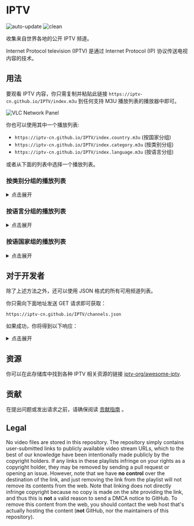 # IPTV

![auto-update](https://github.com/IPTV-CN/IPTV/actions/workflows/auto-update.yml/badge.svg)
![clean](https://github.com/IPTV-CN/IPTV/actions/workflows/clean.yml/badge.svg)

收集来自世界各地的公开 IPTV 频道。

Internet Protocol television (IPTV) 是通过 Internet Protocol (IP) 协议传送电视内容的技术。

## 用法

要观看 IPTV 内容，你只需复制并粘贴此链接 `https://iptv-cn.github.io/IPTV/index.m3u` 到任何支持 M3U 播放列表的播放器中即可。

![VLC Network Panel](.readme/preview.png)

你也可以使用其中一个播放列表:

- `https://iptv-cn.github.io/IPTV/index.country.m3u` (按国家分组)
- `https://iptv-cn.github.io/IPTV/index.category.m3u` (按类别分组)
- `https://iptv-cn.github.io/IPTV/index.language.m3u` (按语言分组)

或者从下面的列表中选择一个播放列表。

### 按类别分组的播放列表

<details>
<summary>点击展开</summary>
<br>

<!-- prettier-ignore -->
<table>
	<thead>
		<tr><th align="left">分类</th><th align="right">频道数量</th><th align="left">播放列表</th></tr>
	</thead>
	<tbody>
		<tr><td align="left">CCTV</td><td align="right">21</td><td align="left"><code>https://iptv-cn.github.io/IPTV/categories/cctv.m3u</code></td></tr>
		<tr><td align="left">卫视</td><td align="right">22</td><td align="left"><code>https://iptv-cn.github.io/IPTV/categories/卫视.m3u</code></td></tr>
		<tr><td align="left">地方</td><td align="right">4</td><td align="left"><code>https://iptv-cn.github.io/IPTV/categories/地方.m3u</code></td></tr>
		<tr><td align="left">香港</td><td align="right">2</td><td align="left"><code>https://iptv-cn.github.io/IPTV/categories/香港.m3u</code></td></tr>
		<tr><td align="left">澳门</td><td align="right">1</td><td align="left"><code>https://iptv-cn.github.io/IPTV/categories/澳门.m3u</code></td></tr>
		<tr><td align="left">其他国家</td><td align="right">1</td><td align="left"><code>https://iptv-cn.github.io/IPTV/categories/其他国家.m3u</code></td></tr>
		<tr><td align="left">Other</td><td align="right">1</td><td align="left"><code>https://iptv-cn.github.io/IPTV/categories/other.m3u</code></td></tr>
	</tbody>
</table>

</details>

### 按语言分组的播放列表

<details>
<summary>点击展开</summary>
<br>

<!-- prettier-ignore -->
<table>
	<thead>
		<tr><th align="left">语言</th><th align="right">频道数量</th><th align="left">播放列表</th></tr>
	</thead>
	<tbody>
		<tr><td align="left">Chinese</td><td align="right">50</td><td align="left"><code>https://iptv-cn.github.io/IPTV/languages/zho.m3u</code></td></tr>
		<tr><td align="left">English</td><td align="right">1</td><td align="left"><code>https://iptv-cn.github.io/IPTV/languages/eng.m3u</code></td></tr>
		<tr><td align="left">Yue Chinese</td><td align="right">1</td><td align="left"><code>https://iptv-cn.github.io/IPTV/languages/yue.m3u</code></td></tr>
	</tbody>
</table>

</details>

### 按语国家组的播放列表

<details>
<summary>点击展开</summary>
<br>

<!-- prettier-ignore -->
<table>
	<thead>
		<tr><th align="left">国家 (地区)</th><th align="right">频道数量</th><th align="left">播放列表</th></tr>
	</thead>
	<tbody>
		<tr><td align="left">🇨🇳&nbsp;China</td><td align="right">48</td><td align="left" nowrap><code>https://iptv-cn.github.io/IPTV/countries/cn.m3u</code></td></tr>
		<tr><td align="left">🇭🇰&nbsp;Hong Kong</td><td align="right">2</td><td align="left" nowrap><code>https://iptv-cn.github.io/IPTV/countries/hk.m3u</code></td></tr>
		<tr><td align="left">🇲🇴&nbsp;Macao</td><td align="right">1</td><td align="left" nowrap><code>https://iptv-cn.github.io/IPTV/countries/mo.m3u</code></td></tr>
		<tr><td align="left">🇸🇬&nbsp;Singapore</td><td align="right">1</td><td align="left" nowrap><code>https://iptv-cn.github.io/IPTV/countries/sg.m3u</code></td></tr>
	</tbody>
</table>

</details>

## 对于开发者

除了上述方法之外，还可以使用 JSON 格式的所有可用频道列表。

你只需向下面地址发送 GET 请求即可获取：

```
https://iptv-cn.github.io/IPTV/channels.json
```

如果成功，你将得到以下响应：

<details>
<summary>点击展开</summary>
<br>
  
```
[
  ...
  {
    "name": "东方卫视",
    "logo": "http://epg.51zmt.top:8000/tb1/ws/dongfang.png",
    "url": "http://39.135.32.29:6610/000000001000/1000000001000030202/1.m3u8?",
    "category": "卫视",
    "languages": [
        {
            "code": "zho",
            "name": "Chinese"
        }
    ],
    "countries": [
        {
            "code": "cn",
            "name": "China"
        }
    ],
    "filepath": "channels/satellite.m3u",
    "tvg": {
        "id": "DongFangWeiShi.satellite",
        "name": "东方卫视",
        "url": "http://epg.streamstv.me/epg/guide-usa.xml.gz"
    }
  },
  ...
]
```
</details>

## 资源

你可以在此存储库中找到各种 IPTV 相关资源的链接 [iptv-org/awesome-iptv](https://github.com/iptv-org/awesome-iptv).

## 贡献

在提出问题或发出请求之前，请确保阅读 [贡献指南](CONTRIBUTING.md) 。

## Legal

No video files are stored in this repository. The repository simply contains user-submitted links to publicly available video stream URLs, which to the best of our knowledge have been intentionally made publicly by the copyright holders. If any links in these playlists infringe on your rights as a copyright holder, they may be removed by sending a pull request or opening an issue. However, note that we have **no control** over the destination of the link, and just removing the link from the playlist will not remove its contents from the web. Note that linking does not directly infringe copyright because no copy is made on the site providing the link, and thus this is **not** a valid reason to send a DMCA notice to GitHub. To remove this content from the web, you should contact the web host that's actually hosting the content (**not** GitHub, nor the maintainers of this repository).
